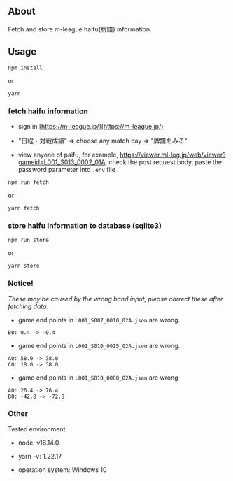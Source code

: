 ## About

Fetch and store m-league haifu(牌譜) information.

## Usage

```shell
npm install
```

or

```shell
yarn
```

### fetch haifu information

- sign in [https://m-league.jp/](https://m-league.jp/)

- "日程・対戦成績" => choose any match day => "牌譜をみる"

- view anyone of paifu, for example, https://viewer.ml-log.jp/web/viewer?gameid=L001_S013_0002_01A.
check the post request body, paste the password parameter into ```.env``` file

```shell
npm run fetch
```

or

```shell
yarn fetch
```

### store haifu information to database (sqlite3)

```shell
npm run store
```

or

```shell
yarn store
```

### Notice!

_These may be caused by the wrong hand input, please correct these after fetching data._

- game end points in `L001_S007_0010_02A.json` are wrong.

```
B0: 0.4 -> -0.4
```

- game end points in `L001_S010_0015_02A.json` are wrong.

```
A0: 58.0 -> 38.0
C0: 18.0 -> 38.0
```

- game end points in `L001_S010_0080_02A.json` are wrong

```
A0: 26.4 -> 76.4
B0: -42.8 -> -72.8
```

### Other

Tested environment:

- node: v16.14.0

- yarn -v: 1.22.17

- operation system: Windows 10
